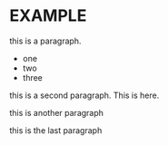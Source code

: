 # EXAMPLE

this is a paragraph.

* one
* two
* three

this is a second paragraph.
This is here.

this is another paragraph

this is the last paragraph
